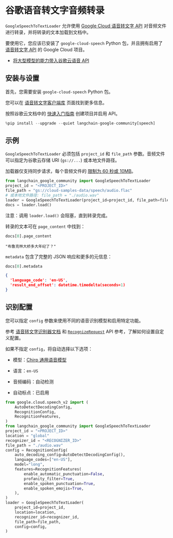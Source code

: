 # 谷歌语音转文字音频转录

`GoogleSpeechToTextLoader` 允许使用 [Google Cloud 语音转文字 API](https://cloud.google.com/speech-to-text) 对音频文件进行转录，并将转录的文本加载到文档中。

要使用它，您应该已安装了 `google-cloud-speech` Python 包，并且拥有启用了 [语音转文字 API](https://cloud.google.com/speech-to-text/v2/docs/transcribe-client-libraries#before_you_begin) 的 Google Cloud 项目。

- [将大型模型的能力带入谷歌云语音 API](https://cloud.google.com/blog/products/ai-machine-learning/bringing-power-large-models-google-clouds-speech-api)

## 安装与设置

首先，您需要安装 `google-cloud-speech` Python 包。

您可以在 [语音转文字客户端库](https://cloud.google.com/speech-to-text/v2/docs/libraries) 页面找到更多信息。

按照谷歌云文档中的 [快速入门指南](https://cloud.google.com/speech-to-text/v2/docs/sync-recognize) 创建项目并启用 API。

```python
%pip install --upgrade --quiet langchain-google-community[speech]
```

## 示例

`GoogleSpeechToTextLoader` 必须包括 `project_id` 和 `file_path` 参数。音频文件可以指定为谷歌云存储 URI (`gs://...`) 或本地文件路径。

加载器仅支持同步请求，每个音频文件的 [限制为 60 秒或 10MB](https://cloud.google.com/speech-to-text/v2/docs/sync-recognize#:~:text=60%20seconds%20and/or%2010%20MB)。

```python
from langchain_google_community import GoogleSpeechToTextLoader
project_id = "<PROJECT_ID>"
file_path = "gs://cloud-samples-data/speech/audio.flac"
# 或本地文件路径: file_path = "./audio.wav"
loader = GoogleSpeechToTextLoader(project_id=project_id, file_path=file_path)
docs = loader.load()
```

注意：调用 `loader.load()` 会阻塞，直到转录完成。

转录的文本可在 `page_content` 中找到：

```python
docs[0].page_content
```

```
"布鲁克林大桥多大年纪了？"
```

`metadata` 包含了完整的 JSON 响应和更多的元信息：

```python
docs[0].metadata
```

```json
{
  'language_code': 'en-US',
  'result_end_offset': datetime.timedelta(seconds=1)
}
```

## 识别配置

您可以指定 `config` 参数来使用不同的语音识别模型和启用特定功能。

参考 [语音转文字识别器文档](https://cloud.google.com/speech-to-text/v2/docs/recognizers) 和 [`RecognizeRequest`](https://cloud.google.com/python/docs/reference/speech/latest/google.cloud.speech_v2.types.RecognizeRequest) API 参考，了解如何设置自定义配置。

如果不指定 `config`，将自动选择以下选项：

- 模型：[Chirp 通用语音模型](https://cloud.google.com/speech-to-text/v2/docs/chirp-model)

- 语言：`en-US`

- 音频编码：自动检测

- 自动标点：已启用

```python
from google.cloud.speech_v2 import (
    AutoDetectDecodingConfig,
    RecognitionConfig,
    RecognitionFeatures,
)
from langchain_google_community import GoogleSpeechToTextLoader
project_id = "<PROJECT_ID>"
location = "global"
recognizer_id = "<RECOGNIZER_ID>"
file_path = "./audio.wav"
config = RecognitionConfig(
    auto_decoding_config=AutoDetectDecodingConfig(),
    language_codes=["en-US"],
    model="long",
    features=RecognitionFeatures(
        enable_automatic_punctuation=False,
        profanity_filter=True,
        enable_spoken_punctuation=True,
        enable_spoken_emojis=True,
    ),
)
loader = GoogleSpeechToTextLoader(
    project_id=project_id,
    location=location,
    recognizer_id=recognizer_id,
    file_path=file_path,
    config=config,
)
```